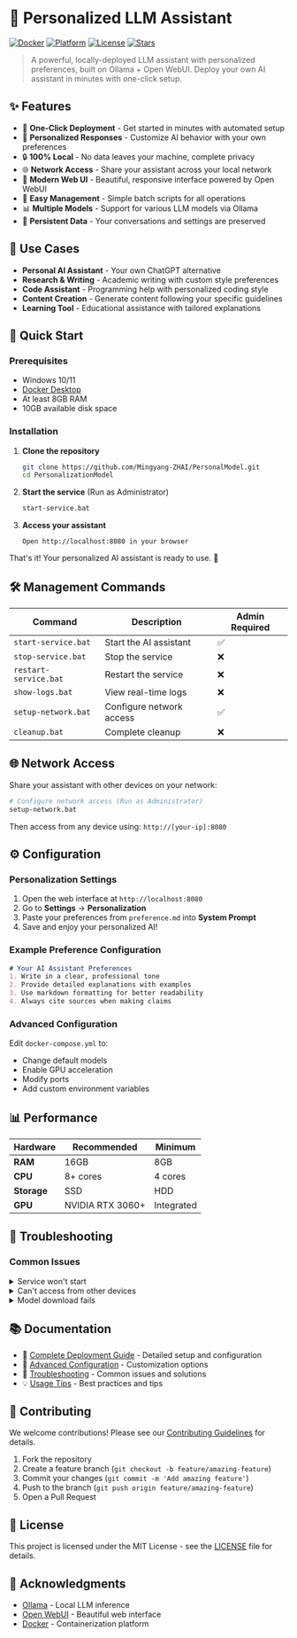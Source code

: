 # 🤖 Personalized LLM Assistant

[![Docker](https://img.shields.io/badge/Docker-Required-blue?logo=docker)](https://www.docker.com/)
[![Platform](https://img.shields.io/badge/Platform-Windows%2010%2F11-green)](https://www.microsoft.com/)
[![License](https://img.shields.io/badge/License-MIT-yellow.svg)](LICENSE)
[![Stars](https://img.shields.io/github/stars/yourusername/PersonalizationModel?style=social)](https://github.com/yourusername/PersonalizationModel)

> A powerful, locally-deployed LLM assistant with personalized preferences, built on Ollama + Open WebUI. Deploy your own AI assistant in minutes with one-click setup.

## ✨ Features

- 🚀 **One-Click Deployment** - Get started in minutes with automated setup
- 🎯 **Personalized Responses** - Customize AI behavior with your own preferences
- 🔒 **100% Local** - No data leaves your machine, complete privacy
- 🌐 **Network Access** - Share your assistant across your local network
- 🎨 **Modern Web UI** - Beautiful, responsive interface powered by Open WebUI
- 🔧 **Easy Management** - Simple batch scripts for all operations
- 📊 **Multiple Models** - Support for various LLM models via Ollama
- 💾 **Persistent Data** - Your conversations and settings are preserved

## 🎯 Use Cases

- **Personal AI Assistant** - Your own ChatGPT alternative
- **Research & Writing** - Academic writing with custom style preferences
- **Code Assistant** - Programming help with personalized coding style
- **Content Creation** - Generate content following your specific guidelines
- **Learning Tool** - Educational assistance with tailored explanations

## 🚀 Quick Start

### Prerequisites

- Windows 10/11
- [Docker Desktop](https://www.docker.com/products/docker-desktop/)
- At least 8GB RAM
- 10GB available disk space

### Installation

1. **Clone the repository**
   ```bash
   git clone https://github.com/Mingyang-ZHAI/PersonalModel.git
   cd PersonalizationModel
   ```

2. **Start the service** (Run as Administrator)
   ```bash
   start-service.bat
   ```

3. **Access your assistant**
   ```
   Open http://localhost:8080 in your browser
   ```

That's it! Your personalized AI assistant is ready to use. 🎉

## 🛠️ Management Commands

| Command | Description | Admin Required |
|---------|-------------|----------------|
| `start-service.bat` | Start the AI assistant | ✅ |
| `stop-service.bat` | Stop the service | ❌ |
| `restart-service.bat` | Restart the service | ❌ |
| `show-logs.bat` | View real-time logs | ❌ |
| `setup-network.bat` | Configure network access | ✅ |
| `cleanup.bat` | Complete cleanup | ❌ |

## 🌐 Network Access

Share your assistant with other devices on your network:

```bash
# Configure network access (Run as Administrator)
setup-network.bat
```

Then access from any device using: `http://[your-ip]:8080`

## ⚙️ Configuration

### Personalization Settings

1. Open the web interface at `http://localhost:8080`
2. Go to **Settings** → **Personalization**
3. Paste your preferences from `preference.md` into **System Prompt**
4. Save and enjoy your personalized AI!

### Example Preference Configuration

```markdown
# Your AI Assistant Preferences
1. Write in a clear, professional tone
2. Provide detailed explanations with examples
3. Use markdown formatting for better readability
4. Always cite sources when making claims
```

### Advanced Configuration

Edit `docker-compose.yml` to:
- Change default models
- Enable GPU acceleration
- Modify ports
- Add custom environment variables

## 📊 Performance

| Hardware | Recommended | Minimum |
|----------|-------------|---------|
| **RAM** | 16GB | 8GB |
| **CPU** | 8+ cores | 4 cores |
| **Storage** | SSD | HDD |
| **GPU** | NVIDIA RTX 3060+ | Integrated |

## 🔧 Troubleshooting

### Common Issues

<details>
<summary>Service won't start</summary>

1. Ensure Docker Desktop is running
2. Check if ports 8080/11434 are available
3. Run `show-logs.bat` for detailed error messages
4. Try running as Administrator

</details>

<details>
<summary>Can't access from other devices</summary>

1. Run `setup-network.bat` as Administrator
2. Check Windows Firewall settings
3. Ensure devices are on the same network
4. Verify router doesn't block the ports

</details>

<details>
<summary>Model download fails</summary>

1. Check your internet connection
2. Restart the service: `restart-service.bat`
3. Manually download: `docker exec -it personalization-ollama ollama pull qwen3:4b`

</details>

## 📚 Documentation

- 📖 [Complete Deployment Guide](deployment-guide.md) - Detailed setup and configuration
- 🔧 [Advanced Configuration](deployment-guide.md#advanced-configuration) - Customization options
- 🐛 [Troubleshooting](deployment-guide.md#troubleshooting) - Common issues and solutions
- 💡 [Usage Tips](deployment-guide.md#usage-tips) - Best practices and tips

## 🤝 Contributing

We welcome contributions! Please see our [Contributing Guidelines](CONTRIBUTING.md) for details.

1. Fork the repository
2. Create a feature branch (`git checkout -b feature/amazing-feature`)
3. Commit your changes (`git commit -m 'Add amazing feature'`)
4. Push to the branch (`git push origin feature/amazing-feature`)
5. Open a Pull Request

## 📄 License

This project is licensed under the MIT License - see the [LICENSE](LICENSE) file for details.

## 🙏 Acknowledgments

- [Ollama](https://ollama.ai/) - Local LLM inference
- [Open WebUI](https://github.com/open-webui/open-webui) - Beautiful web interface
- [Docker](https://www.docker.com/) - Containerization platform

